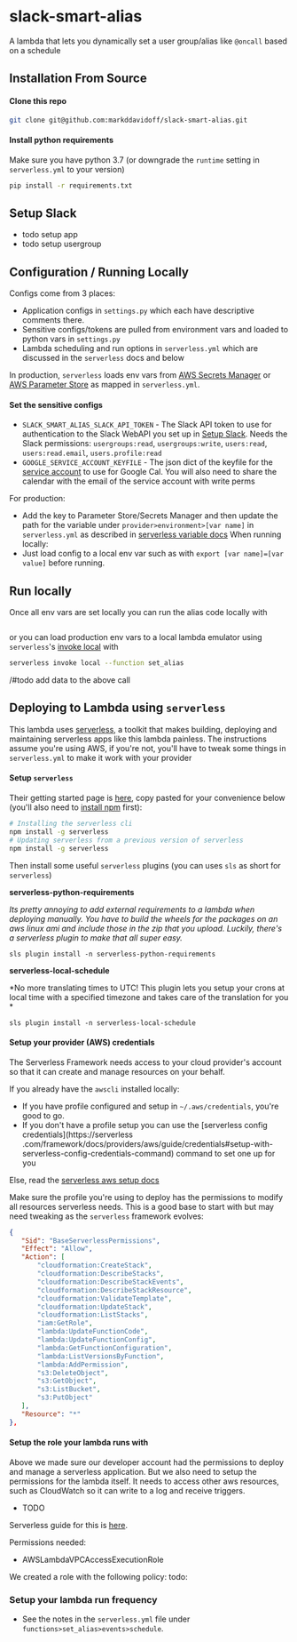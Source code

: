 # slack-smart-alias
A lambda that lets you dynamically set a user group/alias like `@oncall` based on a schedule

## Installation From Source

#### Clone this repo
```bash
git clone git@github.com:markddavidoff/slack-smart-alias.git
```

#### Install python requirements
Make sure you have python 3.7 (or downgrade the `runtime` setting in `serverless.yml` to your version)
```bash
pip install -r requirements.txt
```

## Setup Slack
- todo setup app
- todo setup usergroup

## Configuration / Running Locally
Configs come from 3 places:
 - Application configs in `settings.py` which each have descriptive comments there.
 - Sensitive configs/tokens are pulled from environment vars and loaded to python vars in `settings.py`
 - Lambda scheduling and run options in `serverless.yml` which are discussed in the `serverless` docs and below

In production, `serverless` loads env vars from [AWS Secrets Manager](https://us-west-1.console.aws.amazon.com/secretsmanager/home?region=us-west-1#/home) or [AWS Parameter Store](https://docs.aws.amazon.com/systems-manager/latest/userguide/systems-manager-paramstore.html) as mapped in `serverless.yml`.

#### Set the sensitive configs
 - `SLACK_SMART_ALIAS_SLACK_API_TOKEN` - The Slack API token to use for authentication to the Slack WebAPI you set up
  in [Setup Slack](#setup-slack). Needs the Slack permissions: `usergroups:read`, `usergroups:write`, `users:read`, 
  `users:read.email`, `users.profile:read`
 - `GOOGLE_SERVICE_ACCOUNT_KEYFILE` - The json dict of the keyfile for the [service account](https://developers.google.com/api-client-library/python/auth/service-accounts)
 to use for Google Cal. You will also need to share the calendar with the email of the service account with write perms

For production:
 - Add the key to Parameter Store/Secrets Manager and then update the path for the variable under 
 `provider>environment>[var name]` in  `serverless.yml` as described in [serverless variable docs](https://serverless.com/framework/docs/providers/aws/guide/variables/)
When running locally:
 - Just load config to a local env var such as with `export [var name]=[var value]` before running.

## Run locally
Once all env vars are set locally you can run the alias code locally with 
```bash
``` 
or you can load production env vars to a local lambda emulator using `serverless`'s [invoke local](
https://serverless.com/framework/docs/providers/aws/cli-reference/invoke-local/) with
```bash
serverless invoke local --function set_alias
```
/#todo add data to the above call

## Deploying to Lambda using `serverless`
This lambda uses [serverless](https://serverless.com/framework/docs/), a toolkit that makes building, deploying and 
maintaining serverless apps like this lambda painless. The instructions assume you're using AWS, if you're not, you'll
have to tweak some things in `serverless.yml` to make it work with your provider

#### Setup `serverless`
Their getting started page is [here](https://serverless.com/framework/docs/getting-started/), copy pasted for your 
convenience below (you'll also need to [install npm](https://www.npmjs.com/get-npm) first):
```bash
# Installing the serverless cli
npm install -g serverless
# Updating serverless from a previous version of serverless
npm install -g serverless
```
Then install some useful `serverless` plugins (you can uses `sls` as short for `serverless`)

**serverless-python-requirements**

*Its pretty annoying to add external requirements to a lambda when deploying manually. You have to build the wheels
for the packages on an aws linux ami and include those in the zip that you upload. Luckily, there's a serverless plugin
to make that all super easy.*
```
sls plugin install -n serverless-python-requirements
```

**serverless-local-schedule**

*No more translating times to UTC! This plugin lets you setup your crons at local time with a specified timezone and 
takes care of the translation for you *
```
sls plugin install -n serverless-local-schedule
```

#### Setup your provider (AWS) credentials
The Serverless Framework needs access to your cloud provider's account so that it can create and manage resources 
on your behalf.

If you already have the `awscli` installed locally:
  - If you have profile configured and setup in `~/.aws/credentials`, you're good to go.
  - If you don't have a profile setup you can use the [serverless config credentials](https://serverless
 .com/framework/docs/providers/aws/guide/credentials#setup-with-serverless-config-credentials-command) command to 
set one up for you

Else, read the [serverless aws setup docs](https://serverless.com/framework/docs/providers/aws/guide/credentials/)

Make sure the profile you're using to deploy has the permissions to modify all resources serverless needs. This is a 
good base to start with but may need tweaking as the `serverless` framework evolves:
 ```json
{
    "Sid": "BaseServerlessPermissions",
    "Effect": "Allow",
    "Action": [
        "cloudformation:CreateStack",
        "cloudformation:DescribeStacks",
        "cloudformation:DescribeStackEvents",
        "cloudformation:DescribeStackResource",
        "cloudformation:ValidateTemplate",
        "cloudformation:UpdateStack",
        "cloudformation:ListStacks",
        "iam:GetRole",
        "lambda:UpdateFunctionCode",
        "lambda:UpdateFunctionConfig",
        "lambda:GetFunctionConfiguration",
        "lambda:ListVersionsByFunction",
        "lambda:AddPermission",
        "s3:DeleteObject",
        "s3:GetObject",
        "s3:ListBucket",
        "s3:PutObject"
    ],
    "Resource": "*"
},
```

#### Setup the role your lambda runs with
Above we made sure our developer account had the permissions to deploy and manage a serverless application. But we also
need to setup the permissions for the lambda itself. It needs to access other aws resources, such as CloudWatch so it
 can write to a log and receive triggers.

- TODO

Serverless guide for this is [here](https://serverless.com/framework/docs/providers/aws/guide/iam/).

Permissions needed:
 - AWSLambdaVPCAccessExecutionRole

We created a role with the following policy:
todo:


### Setup your lambda run frequency

- See the notes in the `serverless.yml` file under `functions>set_alias>events>schedule`.
